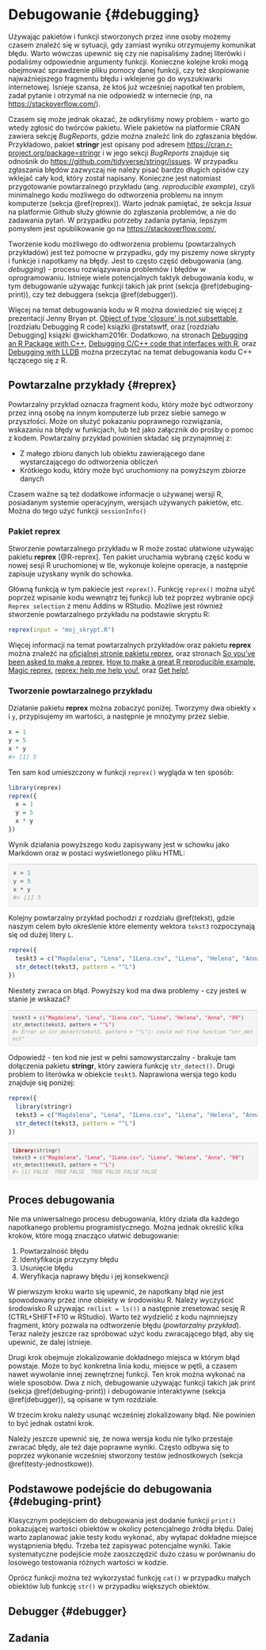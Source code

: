 # Debugowanie {#debugging}

Używając pakietów i funkcji stworzonych przez inne osoby możemy czasem znaleźć się w sytuacji, gdy zamiast wyniku otrzymujemy komunikat błędu.
Warto wówczas upewnić się czy nie napisaliśmy żadnej literówki i podaliśmy odpowiednie argumenty funkcji.
Konieczne kolejne kroki mogą obejmować sprawdzenie pliku pomocy danej funkcji, czy też skopiowanie najważniejszego fragmentu błędu i wklejenie go do wyszukiwarki internetowej. 
Isnieje szansa, że ktoś już wcześniej napotkał ten problem, zadał pytanie i otrzymał na nie odpowiedź w internecie (np, na https://stackoverflow.com/).

Czasem się może jednak okazać, że odkryliśmy nowy problem - warto go wtedy zgłosić do twórców pakietu.
Wiele pakietów na platformie CRAN zawiera sekcję *BugReports*, gdzie można znaleźć link do zgłaszania błędów.
Przykładowo, pakiet **stringr** jest opisany pod adresem https://cran.r-project.org/package=stringr i w jego sekcji *BugReports* znajduje się odnośnik do https://github.com/tidyverse/stringr/issues.
W przypadku zgłaszania błędów zazwyczaj nie należy pisać bardzo długich opisów czy wklejać cały kod, który został napisany.
Konieczne jest natomiast przygotowanie powtarzalnego przykładu (ang. *reproducible example*), czyli minimalnego kodu możliwego do odtworzenia problemu na innym komputerze (sekcja \@ref(reprex)).
Warto jednak pamiętać, że sekcja *Issue* na platformie Github służy głównie do zgłaszania problemów, a nie do zadawania pytań.
W przypadku potrzeby zadania pytania, lepszym pomysłem jest opublikowanie go na https://stackoverflow.com/,

<!-- https://en.wikipedia.org/wiki/Debugging#/media/File:H96566k.jpg -->

Tworzenie kodu możliwego do odtworzenia problemu (powtarzalnych przykładów) jest też pomocne w przypadku, gdy my piszemy nowe skrypty i funkcje i napotkamy na błędy.
Jest to często część debugowania (ang. *debugging*) - procesu rozwiązywania problemów i błędów w oprogramowaniu.
Istnieje wiele potencjalnych taktyk debugowania kodu, w tym debugowanie używając funkcji takich jak print (sekcja \@ref(debuging-print)), czy też debuggera (sekcja \@ref(debugger)).

Więcej na temat debugowania kodu w R można dowiedzieć się więcej z prezentacji Jenny Bryan pt. [Object of type 'closure' is not subsettable](https://github.com/jennybc/debugging), [rozdziału Debugging R code] książki @rstatswtf, oraz [rozdziału Debugging] książki @wickham2016r.
Dodatkowo, na stronach [Debugging an R Package with C++](https://blog.davisvaughan.com/2019/04/05/debug-r-package-with-cpp/), [Debugging C/C++ code that interfaces with R](https://github.com/wch/r-debug/blob/master/debugging-r.md), oraz [Debugging with LLDB](http://kevinushey.github.io/blog/2015/04/13/debugging-with-lldb/) można przeczytać na temat debugowania kodu C++ łączącego się z R.

## Powtarzalne przykłady {#reprex}

Powtarzalny przykład oznacza fragment kodu, który może być odtworzony przez inną osobę na innym komputerze lub przez siebie samego w przyszłości.
Może on służyć pokazaniu poprawnego rozwiązania, wskazaniu na błędy w funkcjach, lub też jako załącznik do prośby o pomoc z kodem.
Powtarzalny przykład powinien składać się przynajmniej z:

- Z małego zbioru danych lub obiektu zawierającego dane wystarczającego do odtworzenia obliczeń
- Krótkiego kodu, który może być uruchomiony na powyższym zbiorze danych

Czasem ważne są też dodatkowe informacje o używanej wersji R, posiadanym systemie operacyjnym, wersjach używanych pakietów, etc. 
Można do tego użyć funkcji `sessionInfo()` 

### Pakiet **reprex**

Stworzenie powtarzalnego przykładu w R może zostać ułatwione używając pakietu **reprex** [@R-reprex]. 
Ten pakiet uruchamia wybraną część kodu w nowej sesji R uruchomionej w tle, wykonuje kolejne operacje, a następnie zapisuje uzyskany wynik do schowka.

Główną funkcją w tym pakiecie jest `reprex()`.
Funkcję `reprex()` można użyć poprzez wpisanie kodu wewnątrz tej funkcji lub też poprzez wybranie opcji `Reprex selection` z menu Addins w RStudio.
Możliwe jest również stworzenie powtarzalnego przykładu na podstawie skryptu R:


```r
reprex(input = "moj_skrypt.R")
```

Więcej informacji na temat powtarzalnych przykładów oraz pakietu **reprex** można znaleźć na [oficjalnej stronie pakietu reprex](https://reprex.tidyverse.org/index.html), oraz stronach [So you’ve been asked to make a reprex](https://www.jessemaegan.com/post/so-you-ve-been-asked-to-make-a-reprex/), [How to make a great R reproducible example](https://stackoverflow.com/questions/5963269/how-to-make-a-great-r-reproducible-example), [Magic reprex](https://www.njtierney.com/post/2017/01/11/magic-reprex/), [reprex: help me help you!](https://speakerdeck.com/jennybc/reprex-help-me-help-you), oraz [Get help!](https://www.tidyverse.org/help/#reprex).

### Tworzenie powtarzalnego przykładu

Działanie pakietu **reprex**  można zobaczyć poniżej.
Tworzymy dwa obiekty `x` i `y`, przypisujemy im wartości, a następnie je mnożymy przez siebie.


```r
x = 1
y = 5
x * y
#> [1] 5
```

Ten sam kod umieszczony w funkcji `reprex()` wygląda w ten sposób:


```r
library(reprex)
reprex({
  x = 1
  y = 5
  x * y
})
```

Wynik działania powyższego kodu zapisywany jest w schowku jako Markdown oraz w postaci wyświetlonego pliku HTML:

<img src="figures/reprex1.png" width="\textwidth" style="display: block; margin: auto;" />

Kolejny powtarzalny przykład pochodzi z rozdziału \@ref(tekst), gdzie naszym celem było określenie które elementy wektora `tekst3` rozpoczynają się od dużej litery `L`.


```r
reprex({
  teskt3 = c("Magdalena", "Lena", "1Lena.csv", "LLena", "Helena", "Anna", "99")
  str_detect(tekst3, pattern = "^L")
})
```

Niestety zwraca on błąd.
Powyższy kod ma dwa problemy - czy jesteś w stanie je wskazać?

<img src="figures/reprex2.png" width="\textwidth" style="display: block; margin: auto;" />

Odpowiedź - ten kod nie jest w pełni samowystarczalny - brakuje tam dołączenia pakietu **stringr**, który zawiera funkcję `str_detect()`.
Drugi problem to literówka w obiekcie `teskt3`.
Naprawiona wersja tego kodu znajduje się poniżej:


```r
reprex({
  library(stringr)
  tekst3 = c("Magdalena", "Lena", "1Lena.csv", "LLena", "Helena", "Anna", "99")
  str_detect(tekst3, pattern = "^L")
})
```

<img src="figures/reprex3.png" width="\textwidth" style="display: block; margin: auto;" />

## Proces debugowania

Nie ma uniwersalnego procesu debugowania, który działa dla każdego napotkanego problemu programistycznego. 
Można jednak określić kilka kroków, które mogą znacząco ułatwić debugowanie:

1. Powtarzalność błędu
2. Identyfikacja przyczyny błędu
3. Usunięcie błędu
4. Weryfikacja naprawy błędu i jej konsekwencji

W pierwszym kroku warto się upewnić, że napotkany błąd nie jest spowodowany przez inne obiekty w środowisku R. 
Należy wyczyścić środowisko R używając `rm(list = ls())` a następnie zresetować sesję R (CTRL+SHIFT+F10 w RStudio).
Warto też wydzielić z kodu najmniejszy fragment, który pozwala na odtworzenie błędu (*powtarzalny przykład*). 
Teraz należy jeszcze raz spróbować użyć kodu zwracającego błąd, aby się upewnić, że dalej istnieje.

Drugi krok obejmuje zlokalizowanie dokładnego miejsca w którym błąd powstaje. 
Może to być konkretna linia kodu, miejsce w pętli, a czasem nawet wywołanie innej zewnętrznej funkcji.
Ten krok można wykonać na wiele sposobów. 
Dwa z nich, debugowanie używając funkcji takich jak print (sekcja \@ref(debuging-print)) i debugowanie interaktywne (sekcja \@ref(debugger)), są opisane w tym rozdziale.

W trzecim kroku należy usunąć wcześniej zlokalizowany błąd.
Nie powinien to być jednak ostatni krok.

Należy jeszcze upewnić się, że nowa wersja kodu nie tylko przestaje zwracać błędy, ale też daje poprawne wyniki.
Często odbywa się to poprzez wykonanie wcześniej stworzony testów jednostkowych (sekcja \@ref(testy-jednostkowe)).

## Podstawowe podejście do debugowania {#debuging-print}

Klasycznym podejściem do debugowania jest dodanie funkcji `print()` pokazującej wartości obiektów w okolicy potencjalnego źródła błędu.
Dalej warto zaplanować jakie testy kodu wykonać, aby wyłapać dokładne miejsce wystąpnienia błędu.
Trzeba też zapisywać potencjalne wyniki.
Takie systematyczne podejście może zaoszczędzić dużo czasu w porównaniu do losowego testowania różnych wartości w kodzie.

Oprócz funkcji można też wykorzystać funkcję `cat()` w przypadku małych obiektów lub funkcję `str()` w przypadku większych obiektów.

<!-- `traceback()` - bottom to top -->

## Debugger {#debugger}

<!-- ## inside R -->

<!-- `browser()` -->

<!-- `n` - next statement -->
<!-- `c` - continue -->
<!-- `s` step into function call -->
<!-- `f` finish loop/funciton -->
<!-- `where` previous calls -->
<!-- `Q` quit debugger -->

<!-- + RStudio gui -->
<!-- + brakepoints -->

<!-- ## inside R 2-->

<!-- `debug()`, `trace()`, `recover()` -->

## Zadania

<!-- create debugging examples - .R files -->
<!-- https://github.com/jimhester/wtf-debugging -->
